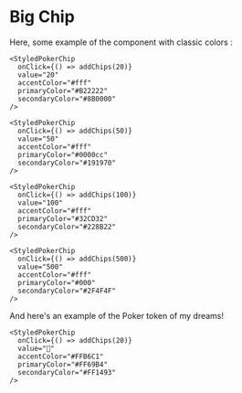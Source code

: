 # Big Chip

Here, some example of the component with classic colors :

```tsx
<StyledPokerChip
  onClick={() => addChips(20)}
  value="20"
  accentColor="#fff"
  primaryColor="#B22222"
  secondaryColor="#8B0000"
/>

<StyledPokerChip
  onClick={() => addChips(50)}
  value="50"
  accentColor="#fff"
  primaryColor="#0000cc"
  secondaryColor="#191970"
/>

<StyledPokerChip
  onClick={() => addChips(100)}
  value="100"
  accentColor="#fff"
  primaryColor="#32CD32"
  secondaryColor="#228B22"
/>

<StyledPokerChip
  onClick={() => addChips(500)}
  value="500"
  accentColor="#fff"
  primaryColor="#000"
  secondaryColor="#2F4F4F"
/>
```

And here's an example of the Poker token of my dreams!

```tsx
<StyledPokerChip
  onClick={() => addChips(20)}
  value="🦄"
  accentColor="#FFB6C1"
  primaryColor="#FF69B4"
  secondaryColor="#FF1493"
/>
```

